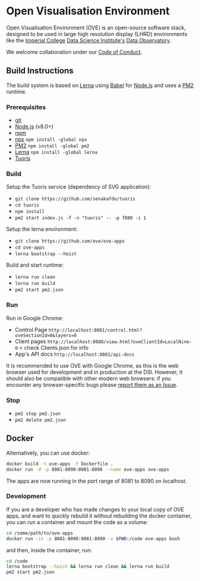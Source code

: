 # Open Visualisation Environment

Open Visualisation Environment (OVE) is an open-source software stack, designed to be used in large high resolution display (LHRD) environments like the [Imperial College](http://www.imperial.ac.uk) [Data Science Institute's](http://www.imperial.ac.uk/data-science/) [Data Observatory](http://www.imperial.ac.uk/data-science/data-observatory/).

We welcome collaboration under our [Code of Conduct](https://github.com/ove/ove-apps/blob/master/CODE_OF_CONDUCT.md).

## Build Instructions

The build system is based on [Lerna](https://lernajs.io/) using [Babel](http://babeljs.io/) for [Node.js](https://nodejs.org/en/) and uses a [PM2](http://pm2.keymetrics.io/) runtime.

### Prerequisites

* [git](https://git-scm.com/downloads)
* [Node.js](https://nodejs.org/en/) (v8.0+)
* [npm](https://www.npmjs.com/)
* [npx](https://www.npmjs.com/package/npx) `npm install -global npx`
* [PM2](http://pm2.keymetrics.io/) `npm install -global pm2`
* [Lerna](https://lernajs.io/)  `npm install -global lerna`
* [Tuoris](https://github.com/fvictor/tuoris)

### Build

Setup the Tuoris service (dependency of SVG application):

<!---
Victor still has not accepted a PR https://github.com/fvictor/tuoris/pull/1, which is required for OVE, and hence a fork is being cloned for now.
--->

* `git clone https://github.com/senakafdo/tuoris`
* `cd tuoris`
* `npm install`
* `pm2 start index.js -f -n "tuoris" -- -p 7080 -i 1`

Setup the lerna environment:

* `git clone https://github.com/ove/ove-apps`
* `cd ove-apps`
* `lerna bootstrap --hoist`

Build and start runtime:

* `lerna run clean`
* `lerna run build`
* `pm2 start pm2.json`

### Run

Run in Google Chrome:

* Control Page   `http://localhost:8081/control.html?oveSectionId=0&layers=0`
* Client pages   `http://localhost:8080/view.html?oveClientId=LocalNine-0` < check Clients.json for info
* App's API docs `http://localhost:8081/api-docs`

It is recommended to use OVE with Google Chrome, as this is the web browser used for development and in production at the DSI. However, it should also be compatible with other modern web browsers: if you encounter any browser-specific bugs please [report them as an Issue](https://github.com/ove/ove-apps/issues).

### Stop

* `pm2 stop pm2.json`
* `pm2 delete pm2.json`

## Docker

Alternatively, you can use docker:

```sh
docker build -t ove-apps -f Dockerfile .
docker run -d -p 8081-8090:8081-8090 --name ove-apps ove-apps
```

The apps are now running in the port range of 8081 to 8090 on localhost.

### Development

If you are a developer who has made changes to your local copy of OVE apps, and want to quickly rebuild it without rebuilding the docker container, you can run a container and mount the code as a volume:

```sh
cd /some/path/to/ove-apps
docker run -it -p 8081-8090:8081-8090 -v $PWD:/code ove-apps bash
```

and then, inside the container, run:

```sh
cd /code
lerna bootstrap --hoist && lerna run clean && lerna run build
pm2 start pm2.json
```
